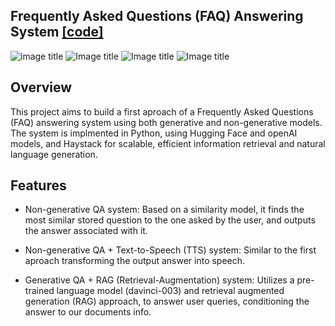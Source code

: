 ## Frequently Asked Questions (FAQ) Answering System [[code]](https://github.com/AlejandroSalme/GenerativeAI/blob/master/FAQ_Answering_System/FAQ_Answering_System.ipynb) 

![image title](https://img.shields.io/badge/Python-3.9-purple.svg) ![Image title](https://img.shields.io/badge/Haystack-1.22.0-green.svg) ![Image title](https://img.shields.io/badge/BeautifulSoup-4.12.2-blue.svg) ![Image title](https://img.shields.io/badge/Pandas-2.1.1-red.svg)  

## Overview
This project aims to build a first aproach of a Frequently Asked Questions (FAQ) answering system using both generative and non-generative models. The system is implmented in Python, using Hugging Face and openAI models, and Haystack for scalable, efficient information retrieval and natural language generation.

## Features

- Non-generative QA system: Based on a similarity model, it finds the most similar stored question to the one asked by the user, and outputs the answer associated with it.

- Non-generative QA + Text-to-Speech (TTS) system: Similar to the first aproach transforming the output answer into speech.

- Generative QA + RAG (Retrieval-Augmentation) system: Utilizes a pre-trained language model (davinci-003) and retrieval augmented generation (RAG) approach, to answer user queries, conditioning the answer to our documents info.